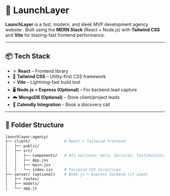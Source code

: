 # 🚀 LaunchLayer

**LaunchLayer** is a fast, modern, and sleek MVP development agency website . Built using the **MERN Stack** (React + Node.js) with **Tailwind CSS** and **Vite** for blazing-fast frontend performance.

---

## 📦 Tech Stack

- ⚛️ **React** – Frontend library
- 💨 **Tailwind CSS** – Utility-first CSS framework
- ⚡ **Vite** – Lightning-fast build tool
- 🖥️ **Node.js + Express (Optional)** – For backend lead capture
- ☁️ **MongoDB (Optional)** – Store client/project leads
- 📅 **Calendly Integration** – Book a discovery call

---

## 📁 Folder Structure

```bash
launchlayer-agency/
├── client/               # React + Tailwind frontend
│   ├── public/
│   ├── src/
│   │   ├── components/   # All sections: Hero, Services, Testimonials, etc.
│   │   ├── App.jsx
│   │   ├── main.jsx
│   │   └── index.css     # Tailwind CSS directives
├── server/ (optional)    # Node.js + Express backend (if used)
│   ├── routes/
│   ├── models/
│   └── app.js
